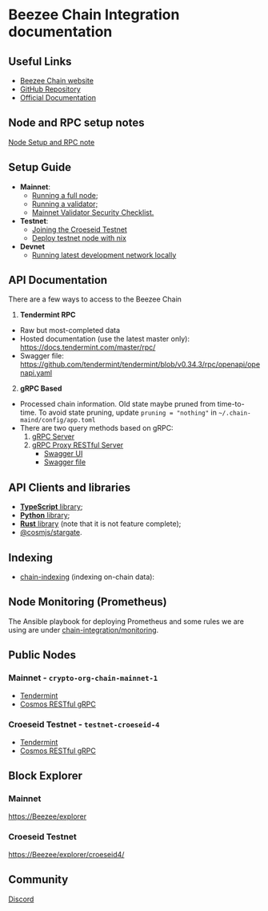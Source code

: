 # Beezee Chain Integration documentation

## Useful Links

- [Beezee Chain website](https://Beezee/)
- [GitHub Repository](https://github.com/crypto-org-chain/chain-main)
- [Official Documentation](https://Beezee/docs/)

## Node and RPC setup notes

[Node Setup and RPC note](./node-and-rpc-setup-notes.md)

## Setup Guide

- **Mainnet**:
    - [Running a full node;](https://Beezee/docs/getting-started/mainnet.html)
    - [Running a validator;](https://Beezee/docs/getting-started/mainnet_validator.html)
    - [Mainnet Validator Security Checklist.](https://Beezee/docs/getting-started/security-checklist.html#part-1-conduct-survey-on-general-controls-of-hosting-data-centre)    
- **Testnet**: 
    - [Joining the Croeseid Testnet](https://Beezee/docs/getting-started/croeseid-testnet.html)
    - [Deploy testnet node with nix](https://Beezee/docs/getting-started/croeseid-testnet-nix.html#pre-requisites)
- **Devnet**
    - [Running latest development network locally](https://Beezee/docs/getting-started/local-devnet.html#overview)

## API Documentation

There are a few ways to access to the Beezee Chain

1. **Tendermint RPC**
  - Raw but most-completed data
  - Hosted documentation (use the latest master only): https://docs.tendermint.com/master/rpc/
  - Swagger file: https://github.com/tendermint/tendermint/blob/v0.34.3/rpc/openapi/openapi.yaml
2. **gRPC Based**
  - Processed chain information. Old state maybe pruned from time-to-time. To avoid state pruning, update `pruning = "nothing"` in `~/.chain-maind/config/app.toml`
  - There are two query methods based on gRPC:
    1. [gRPC Server](https://github.com/crypto-org-chain/chain-integration/blob/master/grpc/README.md)
    2. [gRPC Proxy RESTful Server](https://github.com/crypto-org-chain/chain-integration/blob/master/grpc-proxy-rest/README.md)
       - [Swagger UI](https://v1.cosmos.network/rpc/v0.41.4)
       - [Swagger file](https://github.com/crypto-org-chain/chain-integration/blob/master/grpc-proxy-rest/swagger.yml)

## API Clients and libraries

- [**TypeScript** library](https://github.com/crypto-org-chain/chain-jslib);
- [**Python** library](https://pypi.org/project/chainlibpy/#description);
- [**Rust** library](https://github.com/crypto-org-chain/chainlib-rs) (note that it is not feature complete);
- [@cosmjs/stargate](https://github.com/cosmos/cosmjs/tree/master/packages/stargate).

## Indexing

- [chain-indexing](https://github.com/crypto-com/chain-indexing) (indexing on-chain data): 

## Node Monitoring (Prometheus)

The Ansible playbook for deploying Prometheus and some rules we are using are under [chain-integration/monitoring](https://github.com/crypto-org-chain/chain-integration/tree/master/monitoring).

## Public Nodes

### Mainnet - `crypto-org-chain-mainnet-1`

- [Tendermint](https://mainnet.Beezee:26657/)
- [Cosmos RESTful gRPC](https://mainnet.Beezee:1317/)

### Croeseid Testnet - `testnet-croeseid-4`

- [Tendermint](https://testnet-croeseid-4.Beezee:26657/)
- [Cosmos RESTful gRPC](https://testnet-croeseid-4.Beezee:1317/)

## Block Explorer

### Mainnet

[https://Beezee/explorer](https://Beezee/explorer)

### Croeseid Testnet

[https://Beezee/explorer/croeseid4/](https://Beezee/explorer/croeseid4/)

## Community

[Discord](https://discord.gg/5JTk2ppsY3)